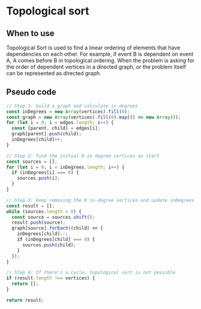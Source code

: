 # Topological sort

## When to use

Topological Sort is used to find a linear ordering of elements that have dependencies on each other. For example, if event B is dependent on event A, A comes before B in topological ordering. When the problem is asking for the order of dependent vertices in a directed graph, or the problem itself can be represented as directed graph.

## Pseudo code

```javascript
// Step 1: build a graph and calculate in degrees
const inDegrees = new Array(vertices).fill(0);
const graph = new Array(vertices).fill(0).map(() => new Array());
for (let i = 0; i < edges.length; i++) {
  const [parent, child] = edges[i];
  graph[parent].push(child);
  inDegrees[child]++;
}

// Step 2: find the initial 0 in degree vertices as start
const sources = [];
for (let i = 0; i < inDegrees.length; i++) {
  if (inDegrees[i] === 0) {
    sources.push(i);
  }
}

// Step 3: keep removing the 0 in-degree vertices and update inDegrees
const result = [];
while (sources.length > 0) {
  const source = sources.shift();
  result.push(source);
  graph[source].forEach((child) => {
    inDegrees[child]--;
    if (inDegrees[child] === 0) {
      sources.push(child);
    }
  });
}

// Step 4: If there's a cycle, topological sort is not possible
if (result.length !== vertices) {
  return [];
}

return result;
```
